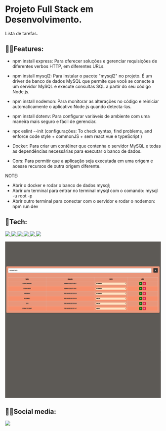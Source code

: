<h1>Projeto Full Stack em Desenvolvimento.</h1>

Lista de tarefas.

<h2>🐱‍👤Features:</h2>

- npm install express: Para oferecer soluções e gerenciar requisições de diferentes verbos HTTP, em diferentes URLs.

- npm install mysql2: Para instalar o pacote "mysql2" no projeto. É um driver de banco de dados MySQL que permite que você se conecte a um servidor MySQL e execute consultas SQL a partir do seu código Node.js.

- npm install nodemon: Para monitorar as alterações no código e reiniciar automaticamente o aplicativo Node.js quando detecta-las.

- npm install dotenv: Para configurar variáveis de ambiente com uma maneira mais seguro e fácil de gerenciar.

- npx eslint --init (configurações: To check syntax, find problems, and enforce code style + commonJS + sem react vue e typeScript )

- Docker: Para criar um contêiner que contenha o servidor MySQL e todas as dependências necessárias para executar o banco de dados.

- Cors: Para permitir que a aplicação seja executada em uma origem e acesse recursos de outra origem diferente.

NOTE:

- Abrir o docker e rodar o banco de dados mysql;
- Abrir um terminal para entrar no terminal mysql com o comando: mysql -u root -p
- Abrir outro terminal para conectar com o servidor e rodar o nodemon: npm run dev

<h2>🤖Tech:</h2>

<a href="#">
<img src="https://img.shields.io/badge/-HTML-05122A?style=flat&color=blue&logo=HTML5"/>
</a>

<a href="#">
<img src="https://img.shields.io/badge/-CSS-05122A?style=flat&color=blue&logo=CSS3"/>
</a>

<a href="#">
<img src="https://img.shields.io/badge/-javaScript-05122A?style=flat&color=blueviolet&logo=JAVASCRIPT"/>
</a>

<a href="#">
<img src="https://img.shields.io/badge/-nodeJS-05122A?style=flat&color=9cf&logo=node.js"/>
</a>

<a href="#">
<img src="https://img.shields.io/badge/-docker-05122A?style=flat&color=9cf&logo=docker"/>
</a>

<a href="#">
<img src="https://img.shields.io/badge/-Postman-05122A?style=flat&color=white&logo=POSTMAN"/>
</a>

<img src='./assets/task-list-img.png'></img>

<h2>🐱‍🏍Social media:</h2>

<a href="https://linkedin.com/in/caio-espíndola" target="_blank">
<img src="https://img.shields.io/badge/-Linkedin-05122A?style=flat&color=ff69b4&logo=linkedin"/>
</a>

